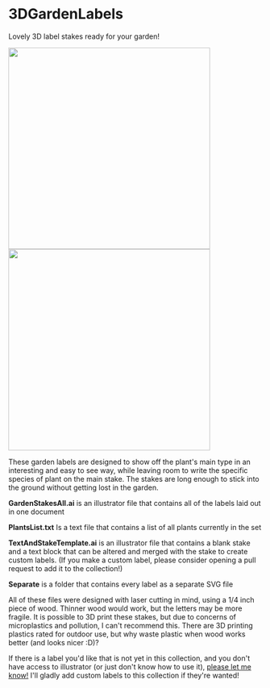 # 3DGardenLabels
 Lovely 3D label stakes ready for your garden!

<img src="images/img1.png" width=400><img src="images/img2.png" width=400>

These garden labels are designed to show off the plant's main type in an interesting and easy to see way, while leaving room to write the specific species of plant on the main stake. The stakes are long enough to stick into the ground without getting lost in the garden.

**GardenStakesAll.ai** is an illustrator file that contains all of the labels laid out in one document

**PlantsList.txt** Is a text file that contains a list of all plants currently in the set

**TextAndStakeTemplate.ai** is an illustrator file that contains a blank stake and a text block that can be altered and merged with the stake to create custom labels. (If you make a custom label, please consider opening a pull request to add it to the collection!)

**Separate** is a folder that contains every label as a separate SVG file

All of these files were designed with laser cutting in mind, using a 1/4 inch piece of wood. Thinner wood would work, but the letters may be more fragile. It is possible to 3D print these stakes, but due to concerns of microplastics and pollution, I can't recommend this. There are 3D printing plastics rated for outdoor use, but why waste plastic when wood works better (and looks nicer :D)?

If there is a label you'd like that is not yet in this collection, and you don't have access to illustrator (or just don't know how to use it), [please let me know!](https://lumen-git.github.io/contact/contact.html) I'll gladly add custom labels to this collection if they're wanted!
